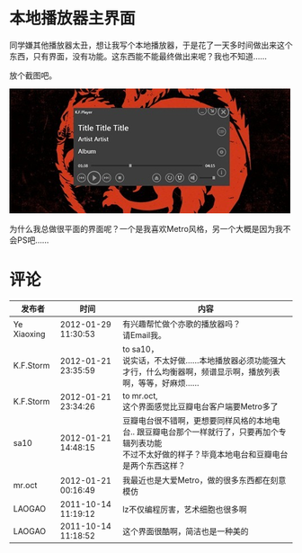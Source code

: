 # 本地播放器主界面

同学嫌其他播放器太丑，想让我写个本地播放器，于是花了一天多时间做出来这个东西，只有界面，没有功能。这东西能不能最终做出来呢？我也不知道……

放个截图吧。

[<img style="background-image: none; border-bottom: 0px; border-left: 0px; padding-left: 0px; padding-right: 0px; display: inline; border-top: 0px; border-right: 0px; padding-top: 0px" title="image4" border="0" alt="image4" src="/attachment/up/blog/images/4649b66f4ab1_13A29/image4_thumb.jpg" width="500" height="222" />](/attachment/up/blog/images/4649b66f4ab1_13A29/image4.jpg)

为什么我总做很平面的界面呢？一个是我喜欢Metro风格，另一个大概是因为我不会PS吧……

# 评论

发布者 | 时间 | 内容
--- | --- | ---
Ye Xiaoxing | 2012-01-29 11:30:53 | 有兴趣帮忙做个亦歌的播放器吗？<br/>请Email我。
K.F.Storm | 2012-01-21 23:35:59 | to sa10，<br/>说实话，不太好做……本地播放器必须功能强大才行，什么均衡器啊，频谱显示啊，播放列表啊，等等，好麻烦……
K.F.Storm | 2012-01-21 23:34:26 | to mr.oct,<br/>这个界面感觉比豆瓣电台客户端要Metro多了
sa10 | 2012-01-21 14:48:15 | 豆瓣电台很不错啊，更想要同样风格的本地电台.. 跟豆瓣电台那个一样就行了，只要再加个专辑列表功能<br/>不过不太好做的样子？毕竟本地电台和豆瓣电台是两个东西这样？
mr.oct | 2012-01-21 00:16:49 | 我最近也是大爱Metro，做的很多东西都在刻意模仿
LAOGAO | 2011-10-14 11:19:12 | lz不仅编程厉害，艺术细胞也很多啊
LAOGAO | 2011-10-14 11:18:52 | 这个界面很酷啊，简洁也是一种美的
